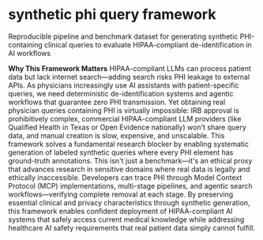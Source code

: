 # synthetic phi query framework
Reproducible pipeline and benchmark dataset for generating synthetic PHI-containing clinical queries to evaluate HIPAA-compliant de-identification in AI workflows

**Why This Framework Matters**
HIPAA-compliant LLMs can process patient data but lack internet search—adding search risks PHI leakage to external APIs. As physicians increasingly use AI assistants with patient-specific queries, we need deterministic de-identification systems and agentic workflows that guarantee zero PHI transmission. Yet obtaining real physician queries containing PHI is virtually impossible: IRB approval is prohibitively complex, commercial HIPAA-compliant LLM providers (like Qualified Health in Texas or Open Evidence nationally) won't share query data, and manual creation is slow, expensive, and unscalable. This framework solves a fundamental research blocker by enabling systematic generation of labeled synthetic queries where every PHI element has ground-truth annotations. This isn't just a benchmark—it's an ethical proxy that advances research in sensitive domains where real data is legally and ethically inaccessible. Developers can trace PHI through Model Context Protocol (MCP) implementations, multi-stage pipelines, and agentic search workflows—verifying complete removal at each stage. By preserving essential clinical and privacy characteristics through synthetic generation, this framework enables confident deployment of HIPAA-compliant AI systems that safely access current medical knowledge while addressing healthcare AI safety requirements that real patient data simply cannot fulfill.
